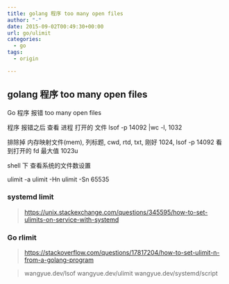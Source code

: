 ```yaml
---
title: golang 程序 too many open files
author: "-"
date: 2015-09-02T00:49:30+00:00
url: go/ulimit
categories:
  - go
tags:
  - origin

---
```

## golang 程序 too many open files

Go 程序  报错  too many open files

程序 报错之后 查看 进程 打开的 文件  lsof -p 14092 |wc -l,  1032

排除掉 内存映射文件(mem), 列标题, cwd, rtd, txt, 刚好 1024,  lsof -p 14092 看到打开的 fd 最大值  1023u

shell 下
查看系统的文件数设置

ulimit -a
ulimit -Hn
ulimit -Sn
65535

### systemd limit
>https://unix.stackexchange.com/questions/345595/how-to-set-ulimits-on-service-with-systemd


### Go rlimit
>https://stackoverflow.com/questions/17817204/how-to-set-ulimit-n-from-a-golang-program

>wangyue.dev/lsof
>wangyue.dev/ulimit
>wangyue.dev/systemd/script
